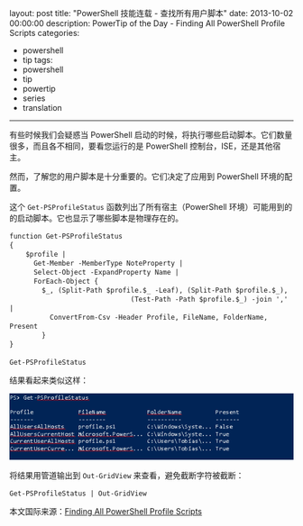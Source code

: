 ﻿layout: post
title: "PowerShell 技能连载 - 查找所有用户脚本"
date: 2013-10-02 00:00:00
description: PowerTip of the Day - Finding All PowerShell Profile Scripts
categories:
- powershell
- tip
tags:
- powershell
- tip
- powertip
- series
- translation
---
有些时候我们会疑惑当 PowerShell 启动的时候，将执行哪些启动脚本。它们数量很多，而且各不相同，要看您运行的是 PowerShell 控制台，ISE，还是其他宿主。

然而，了解您的用户脚本是十分重要的。它们决定了应用到 PowerShell 环境的配置。

这个 `Get-PSProfileStatus` 函数列出了所有宿主（PowerShell 环境）可能用到的的启动脚本。它也显示了哪些脚本是物理存在的。

	function Get-PSProfileStatus
	{
	    $profile | 
	      Get-Member -MemberType NoteProperty |
	      Select-Object -ExpandProperty Name | 
	      ForEach-Object {
	        $_, (Split-Path $profile.$_ -Leaf), (Split-Path $profile.$_), 
	                              (Test-Path -Path $profile.$_) -join ',' |
	          ConvertFrom-Csv -Header Profile, FileName, FolderName, Present
	        }
	}
	
	Get-PSProfileStatus

结果看起来类似这样：

![](/img/2013-10-02-finding-all-powershell-profile-scripts-001.png)

将结果用管道输出到 `Out-GridView` 来查看，避免截断字符被截断：

	Get-PSProfileStatus | Out-GridView

<!--more-->

本文国际来源：[Finding All PowerShell Profile Scripts](http://powershell.com/cs/blogs/tips/archive/2013/10/02/finding-all-powershell-profile-scripts.aspx)
